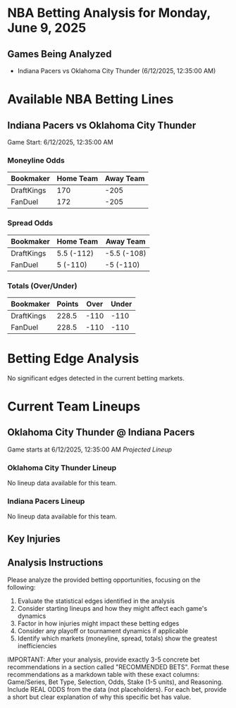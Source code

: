 # NBA Betting Analysis for Monday, June 9, 2025

## Games Being Analyzed

- Indiana Pacers vs Oklahoma City Thunder (6/12/2025, 12:35:00 AM)

# Available NBA Betting Lines

## Indiana Pacers vs Oklahoma City Thunder
Game Start: 6/12/2025, 12:35:00 AM

### Moneyline Odds
| Bookmaker | Home Team | Away Team |
|-----------|-----------|----------|
| DraftKings | 170 | -205 |
| FanDuel | 172 | -205 |

### Spread Odds
| Bookmaker | Home Team | Away Team |
|-----------|-----------|----------|
| DraftKings | 5.5 (-112) | -5.5 (-108) |
| FanDuel | 5 (-110) | -5 (-110) |

### Totals (Over/Under)
| Bookmaker | Points | Over | Under |
|-----------|--------|------|-------|
| DraftKings | 228.5 | -110 | -110 |
| FanDuel | 228.5 | -110 | -110 |


# Betting Edge Analysis

No significant edges detected in the current betting markets.

# Current Team Lineups

## Oklahoma City Thunder @ Indiana Pacers
Game starts at 6/12/2025, 12:35:00 AM
*Projected Lineup*

### Oklahoma City Thunder Lineup
No lineup data available for this team.

### Indiana Pacers Lineup
No lineup data available for this team.



## Key Injuries


## Analysis Instructions

Please analyze the provided betting opportunities, focusing on the following:

1. Evaluate the statistical edges identified in the analysis
2. Consider starting lineups and how they might affect each game's dynamics
3. Factor in how injuries might impact these betting edges
4. Consider any playoff or tournament dynamics if applicable
5. Identify which markets (moneyline, spread, totals) show the greatest inefficiencies

IMPORTANT: After your analysis, provide exactly 3-5 concrete bet recommendations in a section called "RECOMMENDED BETS". Format these recommendations as a markdown table with these exact columns: Game/Series, Bet Type, Selection, Odds, Stake (1-5 units), and Reasoning. Include REAL ODDS from the data (not placeholders). For each bet, provide a short but clear explanation of why this specific bet has value.